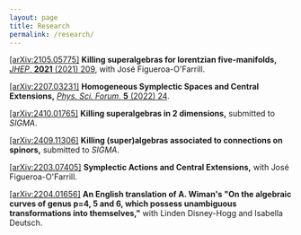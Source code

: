 ```yaml
---
layout: page
title: Research
permalink: /research/
---
```


[\[arXiv:2105.05775\]](http://arxiv.org/abs/2105.05775)
    **Killing superalgebras for lorentzian five-manifolds,** [*JHEP*, **2021** (2021) 209](https://doi.org/10.1007/JHEP07(2021)209),
    with José Figueroa-O'Farrill.

[\[arXiv:2207.03231\]](http://arxiv.org/abs/2207.03231)
    **Homogeneous Symplectic Spaces and Central Extensions,** [*Phys. Sci. Forum*, **5** (2022) 24](https://doi.org/10.3390/psf2022005024).


[\[arXiv:2410.01765\]](http://arxiv.org/abs/2410.01765)
    **Killing superalgebras in 2 dimensions,** submitted to *SIGMA*.

[\[arXiv:2409.11306\]](http://arxiv.org/abs/2409.11306)
    **Killing (super)algebras associated to connections on spinors,** submitted to *SIGMA*.

[\[arXiv:2203.07405\]](http://arxiv.org/abs/2203.07405)
    **Symplectic Actions and Central Extensions,**
    with José Figueroa-O'Farrill.

[\[arXiv:2204.01656\]](http://arxiv.org/abs/2204.01656)
    **An English translation of A. Wiman's "On the algebraic curves of genus p=4, 5 and 6, which possess unambiguous transformations into themselves,"**
    with Linden Disney-Hogg and Isabella Deutsch.
